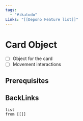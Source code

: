 ```yaml
---
tags:
  - "#ikatodo"
Links: "[[Depono Feature list]]"
---
```



# Card Object
- [ ] Object for the card
- [ ] Movement interactions
## Prerequisites 

## BackLinks
```dataview
list
from [[]]
```

